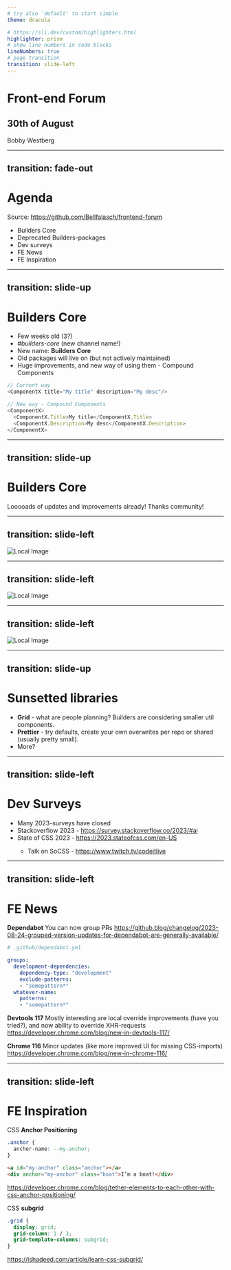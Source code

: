 ```yaml
---
# try also 'default' to start simple
theme: dracula

# https://sli.dev/custom/highlighters.html
highlighter: prism
# show line numbers in code blocks
lineNumbers: true
# page transition
transition: slide-left
---
```


# Front-end Forum

## 30th of August

Bobby Westberg

---
transition: fade-out
---

# Agenda

Source: https://github.com/Bellfalasch/frontend-forum

* Builders Core
* Deprecated Builders-packages
* Dev surveys
* FE News
* FE Inspiration


---
transition: slide-up
---

# Builders Core

* Few weeks old (3?)
* *#builders-core* (new channel name!)
* New name: **Builders Core**
* <twemoji-ring-buoy/> Old packages will live on (but not actively maintained)
* <twemoji-building-construction/> Huge improvements, and new way of using them - Compound Components

```js
// Current way
<ComponentX title="My title" description="My desc"/>

// New way - Compound Components
<ComponentX>
  <ComponentX.Title>My title</ComponentX.Title>
  <ComponentX.Description>My desc</ComponentX.Description>
</ComponentX>
```

---
transition: slide-up
---

# Builders Core

Looooads of updates and improvements already! Thanks community!

---
transition: slide-left
---

![Local Image](/images/2023-08-30/core3.png)

---
transition: slide-left
---

![Local Image](/images/2023-08-30/core2.png)

---
transition: slide-left
---

![Local Image](/images/2023-08-30/core1.png)

---
transition: slide-up
---

# <twemoji-headstone/> Sunsetted libraries

* **Grid** - what are people planning? Builders are considering smaller util components.
* **Prettier** - try defaults, create your own overwrites per repo or shared (usually pretty small).
* More?

---
transition: slide-left
---

# Dev Surveys

* <twemoji-chart-increasing/> Many 2023-surveys have closed
* <twemoji-chart-decreasing/> Stackoverflow 2023 - https://survey.stackoverflow.co/2023/#ai
* <twemoji-bar-chart/> State of CSS 2023 - https://2023.stateofcss.com/en-US
  * <twemoji-film-projector/> Talk on SoCSS - https://www.twitch.tv/codeitlive

---
transition: slide-left
---

# FE News

**Dependabot** You can now group PRs 
https://github.blog/changelog/2023-08-24-grouped-version-updates-for-dependabot-are-generally-available/ 

```yml
# .github/dependabot.yml

groups:
  development-dependencies:
    dependency-type: "development"
    exclude-patterns:
    - "somepattern*"
  whatever-name:
    patterns:
    - "somepattern*"
```

**Devtools 117** Mostly interesting are local override improvements (have you tried?), and now ability to override XHR-requests
https://developer.chrome.com/blog/new-in-devtools-117/

**Chrome 116** Minor updates (like more improved UI for missing CSS-imports)
https://developer.chrome.com/blog/new-in-chrome-116/

---
transition: slide-left
---

# FE Inspiration

<twemoji-anchor/> CSS **Anchor Positioning**
```css
.anchor {
  anchor-name: --my-anchor;
}
```

```html
<a id="my-anchor" class="anchor"></a>
<div anchor="my-anchor" class="boat">I’m a boat!</div>
```

https://developer.chrome.com/blog/tether-elements-to-each-other-with-css-anchor-positioning/ 


<twemoji-window/> CSS **subgrid**
```css
.grid {
  display: grid;
  grid-column: 1 / 3;
  grid-template-columns: subgrid;
}
```

https://ishadeed.com/article/learn-css-subgrid/
